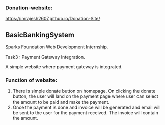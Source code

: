### Donation-website:
https://imrajesh2607.github.io/Donation-Site/

## BasicBankingSystem
Sparks Foundation Web Development Internship. 

Task3 : Payment Gateway Integration. 

A simple website where payment gateway is integrated.

### Function of website:
1. There is simple donate button on homepage. On clicking the donate button, the user will land on the payment page where user can select the amount to be paid and make the payment.
2. Once the payment is done and invoice will be generated and email will be sent to the user for the payment received. The invoice will contain the amount.
